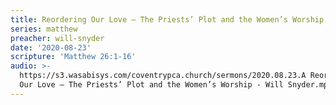 ```yaml
---
title: Reordering Our Love – The Priests’ Plot and the Women’s Worship
series: matthew
preacher: will-snyder
date: '2020-08-23'
scripture: 'Matthew 26:1-16'
audio: >-
  https://s3.wasabisys.com/coventrypca.church/sermons/2020.08.23.A Reordering
  Our Love – The Priests’ Plot and the Women’s Worship - Will Snyder.mp3
---
```

